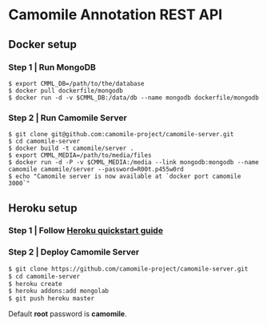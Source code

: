 # Camomile Annotation REST API

## Docker setup

### Step 1 | Run MongoDB

```
$ export CMML_DB=/path/to/the/database
$ docker pull dockerfile/mongodb
$ docker run -d -v $CMML_DB:/data/db --name mongodb dockerfile/mongodb
```

### Step 2 | Run Camomile Server 

```
$ git clone git@github.com:camomile-project/camomile-server.git
$ cd camomile-server
$ docker build -t camomile/server .
$ export CMML_MEDIA=/path/to/media/files
$ docker run -d -P -v $CMML_MEDIA:/media --link mongodb:mongodb --name camomile camomile/server --password=R00t.p455w0rd
$ echo "Camomile server is now available at `docker port camomile 3000`"
```

## Heroku setup

### Step 1 | Follow [Heroku quickstart guide](https://devcenter.heroku.com/articles/quickstart)

### Step 2 | Deploy Camomile Server

```bash
$ git clone https://github.com/camomile-project/camomile-server.git  
$ cd camomile-server  
$ heroku create  
$ heroku addons:add mongolab  
$ git push heroku master
``` 

Default **root** password is **camomile**.

